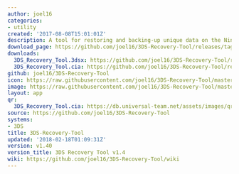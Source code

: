 ```yaml
---
author: joel16
categories:
- utility
created: '2017-08-08T15:01:01Z'
description: A tool for restoring and backing-up unique data on the Nintendo 3DS
download_page: https://github.com/joel16/3DS-Recovery-Tool/releases/tag/v1.40
downloads:
  3DS_Recovery_Tool.3dsx: https://github.com/joel16/3DS-Recovery-Tool/releases/download/v1.40/3DS_Recovery_Tool.3dsx
  3DS_Recovery_Tool.cia: https://github.com/joel16/3DS-Recovery-Tool/releases/download/v1.40/3DS_Recovery_Tool.cia
github: joel16/3DS-Recovery-Tool
icon: https://raw.githubusercontent.com/joel16/3DS-Recovery-Tool/master/res/ic_launcher_recovery_tool.png
image: https://raw.githubusercontent.com/joel16/3DS-Recovery-Tool/master/res/banner.png
layout: app
qr:
  3DS_Recovery_Tool.cia: https://db.universal-team.net/assets/images/qr/3ds_recovery_tool.cia.png
source: https://github.com/joel16/3DS-Recovery-Tool
systems:
- 3DS
title: 3DS-Recovery-Tool
updated: '2018-02-18T01:09:31Z'
version: v1.40
version_title: 3DS Recovery Tool v1.4
wiki: https://github.com/joel16/3DS-Recovery-Tool/wiki
---
```

